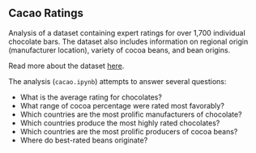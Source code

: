 ## Cacao Ratings

Analysis of a dataset containing expert ratings for over 1,700 individual chocolate bars. The dataset also includes information on regional origin (manufacturer location), variety of cocoa beans, and bean origins.

Read more about the dataset [here](https://www.kaggle.com/rtatman/chocolate-bar-ratings). 

The analysis (`cacao.ipynb`) attempts to answer several questions: 
- What is the average rating for chocolates? 
- What range of cocoa percentage were rated most favorably?
- Which countries are the most prolific manufacturers of chocolate?
- Which countries produce the most highly rated chocolates?
- Which countries are the most prolific producers of cocoa beans?
- Where do best-rated beans originate?
